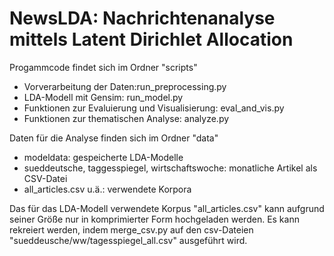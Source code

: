 # NewsLDA: Nachrichtenanalyse mittels Latent Dirichlet Allocation

Progammcode findet sich im Ordner "scripts"
- Vorverarbeitung der Daten:run_preprocessing.py
- LDA-Modell mit Gensim: run_model.py
- Funktionen zur Evaluierung und Visualisierung: eval_and_vis.py
- Funktionen zur thematischen Analyse: analyze.py

Daten für die Analyse finden sich im Ordner "data"
- modeldata: gespeicherte LDA-Modelle
- sueddeutsche, taggesspiegel, wirtschaftswoche: monatliche Artikel als CSV-Datei
- all_articles.csv u.ä.: verwendete Korpora

Das für das LDA-Modell verwendete Korpus "all_articles.csv" kann aufgrund seiner Größe nur in komprimierter Form hochgeladen werden. Es kann rekreiert werden, indem merge_csv.py auf den csv-Dateien "sueddeusche/ww/tagesspiegel_all.csv" ausgeführt wird.
